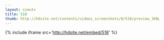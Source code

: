```yaml
---
layout: sieutv
title: 518
thumb: http://hdsite.net/contents/videos_screenshots/0/518/preview_360p.mp4.jpg
---
```

{% include iframe src='http://hdsite.net/embed/518' %}
 
